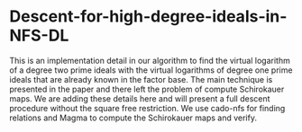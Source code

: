 # Descent-for-high-degree-ideals-in-NFS-DL


This is an implementation detail in our algorithm to find the virtual logarithm of a degree two prime ideals with the virtual logarithms of degree one prime ideals that are already known in the factor base. The main technique is presented in the paper and there left the problem of compute Schirokauer maps. We are adding these details here and will present a full descent procedure without the square free restriction. We use cado-nfs for finding relations and Magma to compute the Schirokauer maps and verify. 
